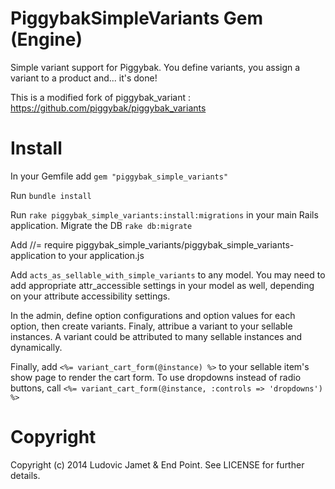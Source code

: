 PiggybakSimpleVariants Gem (Engine)
========

Simple variant support for Piggybak. 
You define variants, you assign a variant to a product and... it's done!

This is a modified fork of piggybak_variant : https://github.com/piggybak/piggybak_variants

Install
========

In your Gemfile add `gem "piggybak_simple_variants"`

Run `bundle install`

Run `rake piggybak_simple_variants:install:migrations` in your main Rails application.
Migrate the DB `rake db:migrate`

Add //= require piggybak_simple_variants/piggybak_simple_variants-application to your application.js

Add `acts_as_sellable_with_simple_variants` to any model. You may need to add appropriate attr_accessible settings in your model as well, depending on your attribute accessibility settings.

In the admin, define option configurations and option values for each option, then create variants. Finaly, attribue a variant to your sellable instances. A variant could be attributed to many sellable instances and dynamically.

Finally, add `<%= variant_cart_form(@instance) %>` to your sellable item's show page to render the cart form. To use dropdowns instead of radio buttons, call `<%= variant_cart_form(@instance, :controls => 'dropdowns') %>`

Copyright
========

Copyright (c) 2014 Ludovic Jamet & End Point. See LICENSE for further details.